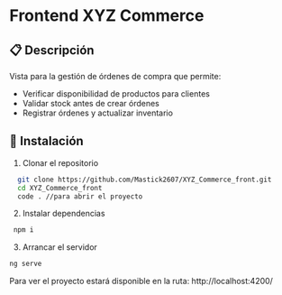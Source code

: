 
# Frontend XYZ Commerce


## 📋 Descripción

Vista para la gestión de órdenes de compra que permite:

- Verificar disponibilidad de productos para clientes
- Validar stock antes de crear órdenes
- Registrar órdenes y actualizar inventario


## 🚀 Instalación

1. Clonar el repositorio

```bash
  git clone https://github.com/Mastick2607/XYZ_Commerce_front.git
  cd XYZ_Commerce_front
  code . //para abrir el proyecto
```

2. Instalar dependencias


```bash
 npm i
```
3. Arrancar el servidor


```bash
ng serve
```

Para ver el proyecto estará disponible en la ruta: http://localhost:4200/

